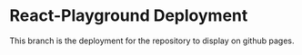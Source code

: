 # React-Playground Deployment
This branch is the deployment for the repository to display on github pages.
